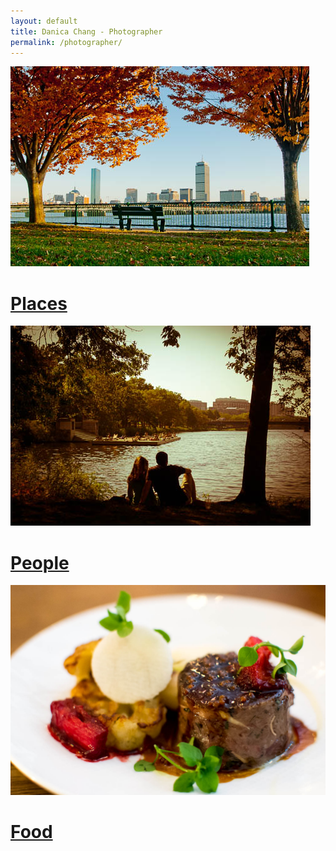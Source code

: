 ```yaml
---
layout: default
title: Danica Chang - Photographer
permalink: /photographer/
---
```


<div class="photographer">
    <div class="container">
        <a href="/photographer/places" class="top">
            <div class="img-container">
                <img src="/photos/20111109-0189.jpg" alt="places">
                <h1 class="caption">Places</h1>
            </div>
        </a>
        <a href="/photographer/people" class="middle">
            <div class="img-container">
                <img src="/photos/20111010-0014.jpg" alt="people">
                <h1 class="caption">People</h1>
            </div>
        </a>
        <a href="/photographer/food" class="bottom">
            <div class="img-container">
                <img src="/photos/20130723-041.jpg" alt="food">
                <h1 class="caption">Food</h1>
            </div>
        </a>
    </div>
</div>
